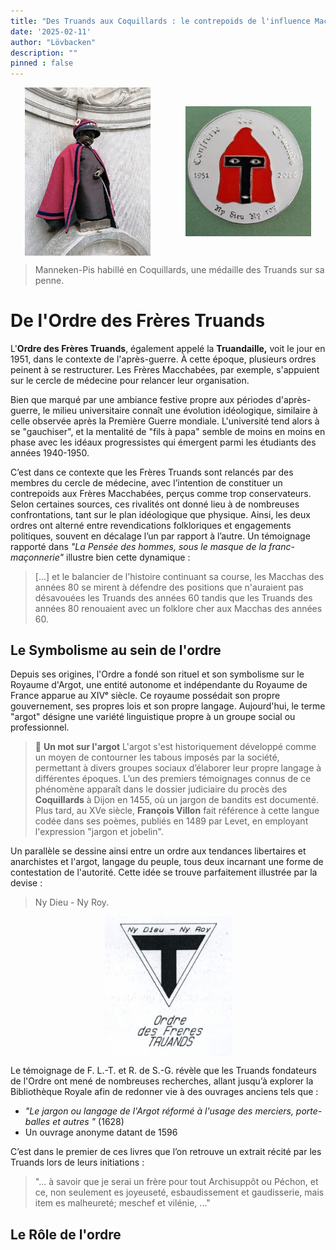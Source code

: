 ```yaml
---
title: "Des Truands aux Coquillards : le contrepoids de l'influence Macchabée"
date: '2025-02-11'
author: "Lövbacken"
description: ""
pinned : false
---
```


<style>
  img {
    display: block;
    margin-left: auto;
    margin-right: auto;
    max-width: 80%; /* Pour garantir que l'image ne dépasse pas la largeur de l'écran */
  }
</style>

<div style="display: flex; justify-content: center; align-items: center; gap: 10px;">
    <img src="coquillards_1.jpg" style="max-width: 40%; height: auto;">
    <img src="coquillards_2.jpg" style="max-width: 40%; height: auto;">
</div>

> Manneken-Pis habillé en Coquillards, une médaille des Truands sur sa penne.

# De l'Ordre des Frères Truands
L'**Ordre des Frères Truands**, également appelé la **Truandaille,** voit le jour en 1951, dans le contexte de l'après-guerre. À cette époque, plusieurs ordres peinent à se restructurer. Les Frères Macchabées, par exemple, s'appuient sur le cercle de médecine pour relancer leur organisation.

Bien que marqué par une ambiance festive propre aux périodes d'après-guerre, le milieu universitaire connaît une évolution idéologique, similaire à celle observée après la Première Guerre mondiale. L'université tend alors à se "gauchiser", et la mentalité de "fils à papa" semble de moins en moins en phase avec les idéaux progressistes qui émergent parmi les étudiants des années 1940-1950.

C’est dans ce contexte que les Frères Truands sont relancés par des membres du cercle de médecine, avec l’intention de constituer un contrepoids aux Frères Macchabées, perçus comme trop conservateurs. Selon certaines sources, ces rivalités ont donné lieu à de nombreuses confrontations, tant sur le plan idéologique que physique.
Ainsi, les deux ordres ont alterné entre revendications folkloriques et engagements politiques, souvent en décalage l’un par rapport à l’autre. Un témoignage rapporté dans *"La Pensée des hommes, sous le masque de la franc-maçonnerie"* illustre bien cette dynamique :

> [...] et le balancier de l'histoire continuant sa course, les Macchas des années 80 se mirent à défendre des positions que n'auraient pas désavouées les Truands des années 60 tandis que les Truands des années 80 renouaient avec un folklore cher aux Macchas des années 60.

## Le Symbolisme au sein de l'ordre

Depuis ses origines, l'Ordre a fondé son rituel et son symbolisme sur le Royaume d'Argot, une entité autonome et indépendante du Royaume de France apparue au XIVᵉ siècle. Ce royaume possédait son propre gouvernement, ses propres lois et son propre langage. Aujourd'hui, le terme "argot" désigne une variété linguistique propre à un groupe social ou professionnel.

> 📖 **Un mot sur l'argot**
L'argot s'est historiquement développé comme un moyen de contourner les tabous imposés par la société, permettant à divers groupes sociaux d’élaborer leur propre langage à différentes époques. L’un des premiers témoignages connus de ce phénomène apparaît dans le dossier judiciaire du procès des **Coquillards** à Dijon en 1455, où un jargon de bandits est documenté. Plus tard, au XVe siècle, **François Villon** fait référence à cette langue codée dans ses poèmes, publiés en 1489 par Levet, en employant l'expression "jargon et jobelin".

Un parallèle se dessine ainsi entre un ordre aux tendances libertaires et anarchistes et l'argot, langage du peuple, tous deux incarnant une forme de contestation de l'autorité. Cette idée se trouve parfaitement illustrée par la devise :
> Ny Dieu - Ny Roy.

![](nydieux.png)

Le témoignage de F. L.-T. et R. de S.-G. révèle que les Truands fondateurs de l'Ordre ont mené de nombreuses recherches, allant jusqu’à explorer la Bibliothèque Royale afin de redonner vie à des ouvrages anciens tels que :

- *"Le jargon ou langage de l'Argot réformé à l'usage des merciers, porte-balles et autres "* (1628)
- Un ouvrage anonyme datant de 1596

C’est dans le premier de ces livres que l’on retrouve un extrait récité par les Truands lors de leurs initiations :

> "... à savoir que je serai un frère pour tout Archisuppôt ou Péchon, et ce, non seulement es joyeuseté, esbaudissement et gaudisserie, mais item es malheureté; meschef et vilénie, ..."

## Le Rôle de l'ordre
